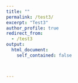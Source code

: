 ```yaml
---
title: ""
permalink: /test3/
excerpt: "Test3"
author_profile: true
redirect_from: 
  - /test3
output:
  html_document:
    self_contained: false



---
```


<div id="acachat-widget-container" style="position: fixed; bottom: 20px; right: 20px; z-index: 1000;"></div>

<script>
  (function() {
    // URL вашего развернутого приложения с чат-ботом
    const chatbotAppUrl = 'https://studio--studio-3957440689-79ca5.us-central1.hosted.app/'; // <-- ЗАМЕНИТЕ ЭТОТ URL

    const container = document.getElementById('acachat-widget-container');
    if (!container) return;

    const iframe = document.createElement('iframe');
    iframe.src = `${chatbotAppUrl}/embed`;
    iframe.style.width = '400px';
    iframe.style.height = '650px';
    iframe.style.border = 'none';
    iframe.style.boxShadow = '0 10px 15px -3px rgba(0, 0, 0, 0.1), 0 4px 6px -2px rgba(0, 0, 0, 0.05)';
    iframe.style.borderRadius = '0.5rem';
    
    container.appendChild(iframe);
  })();
</script>